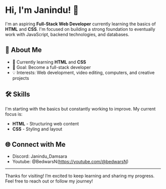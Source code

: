 # Hi, I'm Janindu! 👋

I'm an aspiring **Full-Stack Web Developer** currently learning the basics of **HTML** and **CSS**. I'm focused on building a strong foundation to eventually work with JavaScript, backend technologies, and databases.

## 🚀 About Me
- 🌱 Currently learning **HTML** and **CSS**
- 🎯 Goal: Become a full-stack developer
- 💡 Interests: Web development, video editing, computers, and creative projects

## 🛠 Skills
I'm starting with the basics but constantly working to improve. My current focus is:
- **HTML** - Structuring web content
- **CSS** - Styling and layout

## 🌐 Connect with Me
- Discord: Janindu_Damsara
- Youtube: @BedwarsN(https://youtube.com/@bedwarsN)

---

Thanks for visiting! I’m excited to keep learning and sharing my progress. Feel free to reach out or follow my journey!
